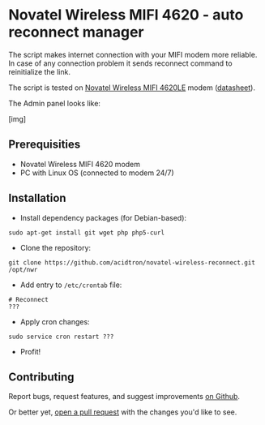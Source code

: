 #  Novatel Wireless MIFI 4620 - auto reconnect manager

The script makes internet connection with your MIFI modem more reliable. In case of any connection problem it sends reconnect command to reinitialize the link.

The script is tested on [Novatel Wireless MIFI 4620LE](http://www.nvtl.com/products/mobile-broadband-solutions/mifi-intelligent-mobile-hotspots/mifi-4620le-3g4g-lte-global-intelligent-mobile-hotspot/) modem ([datasheet](111.pdf)).

The Admin panel looks like:

[img]

## Prerequisities
- Novatel Wireless MIFI 4620 modem
- PC with Linux OS (connected to modem 24/7)

## Installation
- Install dependency packages (for Debian-based):
```
sudo apt-get install git wget php php5-curl
```

- Clone the repository:
```
git clone https://github.com/acidtron/novatel-wireless-reconnect.git /opt/nwr
```

- Add entry to `/etc/crontab` file:
```
# Reconnect
???
```

- Apply cron changes:
```
sudo service cron restart ???
```

- Profit!


## Contributing
Report bugs, request features, and suggest improvements [on Github](https://github.com/acidtron/novatel-wireless-reconnect/issues).

Or better yet, [open a pull request](https://github.com/acidtron/novatel-wireless-reconnect/compare) with the changes you'd like to see.
